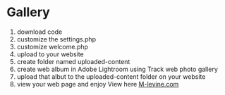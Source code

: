 # Gallery
1) download code
2) customize the settings.php
3) customize welcome.php
4) upload to your website
5) create folder named uploaded-content
6) create web album in Adobe Lightroom using Track web photo gallery
7) upload that albut to the uploaded-content folder on your website
8) view your web page and enjoy
View here <a href="https://www.m-levine.com">M-levine.com</a>